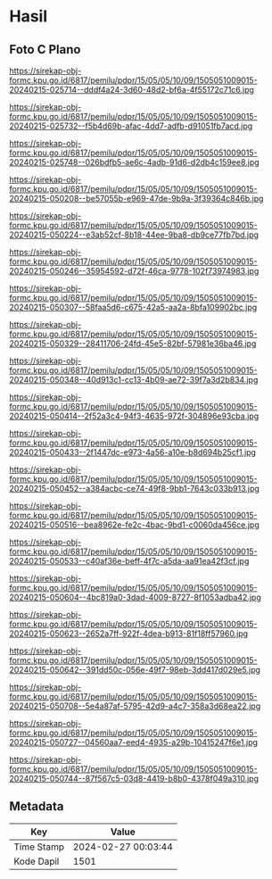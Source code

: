 # Hasil

## Foto C Plano

https://sirekap-obj-formc.kpu.go.id/6817/pemilu/pdpr/15/05/05/10/09/1505051009015-20240215-025714--dddf4a24-3d60-48d2-bf6a-4f55172c71c6.jpg

https://sirekap-obj-formc.kpu.go.id/6817/pemilu/pdpr/15/05/05/10/09/1505051009015-20240215-025732--f5b4d69b-afac-4dd7-adfb-d91051fb7acd.jpg

https://sirekap-obj-formc.kpu.go.id/6817/pemilu/pdpr/15/05/05/10/09/1505051009015-20240215-025748--026bdfb5-ae6c-4adb-91d6-d2db4c159ee8.jpg

https://sirekap-obj-formc.kpu.go.id/6817/pemilu/pdpr/15/05/05/10/09/1505051009015-20240215-050208--be57055b-e969-47de-9b9a-3f39364c846b.jpg

https://sirekap-obj-formc.kpu.go.id/6817/pemilu/pdpr/15/05/05/10/09/1505051009015-20240215-050224--e3ab52cf-8b18-44ee-9ba8-db9ce77fb7bd.jpg

https://sirekap-obj-formc.kpu.go.id/6817/pemilu/pdpr/15/05/05/10/09/1505051009015-20240215-050246--35954592-d72f-46ca-9778-102f73974983.jpg

https://sirekap-obj-formc.kpu.go.id/6817/pemilu/pdpr/15/05/05/10/09/1505051009015-20240215-050307--58faa5d6-c675-42a5-aa2a-8bfa109902bc.jpg

https://sirekap-obj-formc.kpu.go.id/6817/pemilu/pdpr/15/05/05/10/09/1505051009015-20240215-050329--28411706-24fd-45e5-82bf-57981e36ba46.jpg

https://sirekap-obj-formc.kpu.go.id/6817/pemilu/pdpr/15/05/05/10/09/1505051009015-20240215-050348--40d913c1-cc13-4b09-ae72-39f7a3d2b834.jpg

https://sirekap-obj-formc.kpu.go.id/6817/pemilu/pdpr/15/05/05/10/09/1505051009015-20240215-050414--2f52a3c4-94f3-4635-972f-304896e93cba.jpg

https://sirekap-obj-formc.kpu.go.id/6817/pemilu/pdpr/15/05/05/10/09/1505051009015-20240215-050433--2f1447dc-e973-4a56-a10e-b8d694b25cf1.jpg

https://sirekap-obj-formc.kpu.go.id/6817/pemilu/pdpr/15/05/05/10/09/1505051009015-20240215-050452--a384acbc-ce74-49f8-9bb1-7643c033b913.jpg

https://sirekap-obj-formc.kpu.go.id/6817/pemilu/pdpr/15/05/05/10/09/1505051009015-20240215-050516--bea8962e-fe2c-4bac-9bd1-c0060da456ce.jpg

https://sirekap-obj-formc.kpu.go.id/6817/pemilu/pdpr/15/05/05/10/09/1505051009015-20240215-050533--c40af36e-beff-4f7c-a5da-aa91ea42f3cf.jpg

https://sirekap-obj-formc.kpu.go.id/6817/pemilu/pdpr/15/05/05/10/09/1505051009015-20240215-050604--4bc819a0-3dad-4009-8727-8f1053adba42.jpg

https://sirekap-obj-formc.kpu.go.id/6817/pemilu/pdpr/15/05/05/10/09/1505051009015-20240215-050623--2652a7ff-922f-4dea-b913-81f18ff57960.jpg

https://sirekap-obj-formc.kpu.go.id/6817/pemilu/pdpr/15/05/05/10/09/1505051009015-20240215-050642--391dd50c-056e-49f7-98eb-3dd417d029e5.jpg

https://sirekap-obj-formc.kpu.go.id/6817/pemilu/pdpr/15/05/05/10/09/1505051009015-20240215-050708--5e4a87af-5795-42d9-a4c7-358a3d68ea22.jpg

https://sirekap-obj-formc.kpu.go.id/6817/pemilu/pdpr/15/05/05/10/09/1505051009015-20240215-050727--04560aa7-eed4-4935-a29b-10415247f6e1.jpg

https://sirekap-obj-formc.kpu.go.id/6817/pemilu/pdpr/15/05/05/10/09/1505051009015-20240215-050744--87f567c5-03d8-4419-b8b0-4378f049a310.jpg


## Metadata

| Key        | Value               |
| ---------- | ------------------- |
| Time Stamp | 2024-02-27 00:03:44 |
| Kode Dapil | 1501                |



